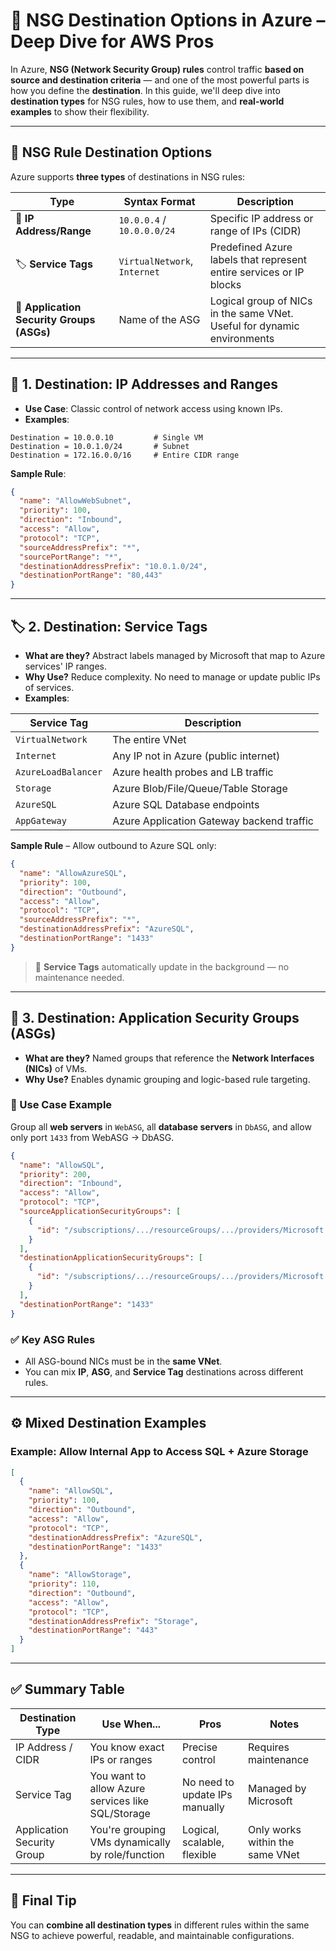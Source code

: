 # 🧭 NSG Destination Options in Azure – Deep Dive for AWS Pros

In Azure, **NSG (Network Security Group) rules** control traffic **based on source and destination criteria** — and one of the most powerful parts is how you define the **destination**. In this guide, we'll deep dive into **destination types** for NSG rules, how to use them, and **real-world examples** to show their flexibility.

---

## 🔰 NSG Rule Destination Options

Azure supports **three types** of destinations in NSG rules:

| Type                                      | Syntax Format                | Description                                                             |
| ----------------------------------------- | ---------------------------- | ----------------------------------------------------------------------- |
| 🧱 **IP Address/Range**                   | `10.0.0.4` / `10.0.0.0/24`   | Specific IP address or range of IPs (CIDR)                              |
| 🏷️ **Service Tags**                       | `VirtualNetwork`, `Internet` | Predefined Azure labels that represent entire services or IP blocks     |
| 🧿 **Application Security Groups (ASGs)** | Name of the ASG              | Logical group of NICs in the same VNet. Useful for dynamic environments |

---

## 🧱 1. Destination: IP Addresses and Ranges

- **Use Case**: Classic control of network access using known IPs.
- **Examples**:

```plaintext
Destination = 10.0.0.10         # Single VM
Destination = 10.0.1.0/24       # Subnet
Destination = 172.16.0.0/16     # Entire CIDR range
```

**Sample Rule**:

```json
{
  "name": "AllowWebSubnet",
  "priority": 100,
  "direction": "Inbound",
  "access": "Allow",
  "protocol": "TCP",
  "sourceAddressPrefix": "*",
  "sourcePortRange": "*",
  "destinationAddressPrefix": "10.0.1.0/24",
  "destinationPortRange": "80,443"
}
```

---

## 🏷️ 2. Destination: Service Tags

- **What are they?** Abstract labels managed by Microsoft that map to Azure services' IP ranges.
- **Why Use?** Reduce complexity. No need to manage or update public IPs of services.
- **Examples**:

| Service Tag         | Description                               |
| ------------------- | ----------------------------------------- |
| `VirtualNetwork`    | The entire VNet                           |
| `Internet`          | Any IP not in Azure (public internet)     |
| `AzureLoadBalancer` | Azure health probes and LB traffic        |
| `Storage`           | Azure Blob/File/Queue/Table Storage       |
| `AzureSQL`          | Azure SQL Database endpoints              |
| `AppGateway`        | Azure Application Gateway backend traffic |

**Sample Rule** – Allow outbound to Azure SQL only:

```json
{
  "name": "AllowAzureSQL",
  "priority": 100,
  "direction": "Outbound",
  "access": "Allow",
  "protocol": "TCP",
  "sourceAddressPrefix": "*",
  "destinationAddressPrefix": "AzureSQL",
  "destinationPortRange": "1433"
}
```

> 🔁 **Service Tags** automatically update in the background — no maintenance needed.

---

## 🧿 3. Destination: Application Security Groups (ASGs)

- **What are they?** Named groups that reference the **Network Interfaces (NICs)** of VMs.
- **Why Use?** Enables dynamic grouping and logic-based rule targeting.

### 🧱 Use Case Example

Group all **web servers** in `WebASG`, all **database servers** in `DbASG`, and allow only port `1433` from WebASG → DbASG.

```json
{
  "name": "AllowSQL",
  "priority": 200,
  "direction": "Inbound",
  "access": "Allow",
  "protocol": "TCP",
  "sourceApplicationSecurityGroups": [
    {
      "id": "/subscriptions/.../resourceGroups/.../providers/Microsoft.Network/applicationSecurityGroups/WebASG"
    }
  ],
  "destinationApplicationSecurityGroups": [
    {
      "id": "/subscriptions/.../resourceGroups/.../providers/Microsoft.Network/applicationSecurityGroups/DbASG"
    }
  ],
  "destinationPortRange": "1433"
}
```

### ✅ Key ASG Rules

- All ASG-bound NICs must be in the **same VNet**.
- You can mix **IP**, **ASG**, and **Service Tag** destinations across different rules.

---

## ⚙️ Mixed Destination Examples

### Example: Allow Internal App to Access SQL + Azure Storage

```json
[
  {
    "name": "AllowSQL",
    "priority": 100,
    "direction": "Outbound",
    "access": "Allow",
    "protocol": "TCP",
    "destinationAddressPrefix": "AzureSQL",
    "destinationPortRange": "1433"
  },
  {
    "name": "AllowStorage",
    "priority": 110,
    "direction": "Outbound",
    "access": "Allow",
    "protocol": "TCP",
    "destinationAddressPrefix": "Storage",
    "destinationPortRange": "443"
  }
]
```

---

## ✅ Summary Table

| Destination Type           | Use When...                                       | Pros                           | Notes                           |
| -------------------------- | ------------------------------------------------- | ------------------------------ | ------------------------------- |
| IP Address / CIDR          | You know exact IPs or ranges                      | Precise control                | Requires maintenance            |
| Service Tag                | You want to allow Azure services like SQL/Storage | No need to update IPs manually | Managed by Microsoft            |
| Application Security Group | You're grouping VMs dynamically by role/function  | Logical, scalable, flexible    | Only works within the same VNet |

---

## 🧠 Final Tip

You can **combine all destination types** in different rules within the same NSG to achieve powerful, readable, and maintainable configurations.
